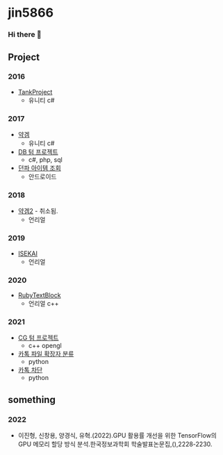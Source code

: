# jin5866
### Hi there 👋

## Project

### 2016
* [TankProject](https://github.com/jin5866/TankProject)
    * 유니티 c#

### 2017
* [약겜](https://github.com/jin5866/DrugGameProject)
    * 유니티 c#
* [DB 텀 프로젝트](https://github.com/jin5866/DataBaseTerm2017)
    * c#, php, sql
* [던파 아이템 조회](https://github.com/jin5866/DnFItemLookUp)
    * 안드로이드

### 2018
* [약겜2](https://github.com/jin5866/DrugGame2) - 취소됨.
    * 언리얼

### 2019
* [ISEKAI](https://github.com/jin5866/ISEKAI-release)
    * 언리얼

### 2020
* [RubyTextBlock](https://github.com/jin5866/RubyTextBlock)
    * 언리얼 c++

### 2021
* [CG 텀 프로젝트](https://github.com/jin5866/2021-1-CG2)
    * c++ opengl
* [카톡 파일 확장자 분류](https://github.com/jin5866/KakaoTalkContentsClassifier)
    * python
* [카톡 차단](https://github.com/jin5866/KakaoBlocker)
    * python




## something

### 2022
* 이진형, 신창용, 양경식, 유혁.(2022).GPU 활용률 개선을 위한 TensorFlow의 GPU 메모리 할당 방식 분석.한국정보과학회 학술발표논문집,(),2228-2230.

<!--
## 동아리
### Cat & Dog
#### STUDY
* [2019-1 언리얼 스터디](https://drive.google.com/drive/folders/1E7-OGaQkoBw-kWEQlxovAhyTaCudoY1H?usp=sharing)
* [2019-2 언리얼 스터디](https://github.com/jin5866/Unreal4Study2019)
* [2020 여름 언리얼 CPP 스터디](https://github.com/jin5866/2020SummerUnrealCpp)

#### GAME

-->
<!--
**jin5866/jin5866** is a ✨ _special_ ✨ repository because its `README.md` (this file) appears on your GitHub profile.

Here are some ideas to get you started:

- 🔭 I’m currently working on ...
- 🌱 I’m currently learning ...
- 👯 I’m looking to collaborate on ...
- 🤔 I’m looking for help with ...
- 💬 Ask me about ...
- 📫 How to reach me: ...
- 😄 Pronouns: ...
- ⚡ Fun fact: ...
-->
